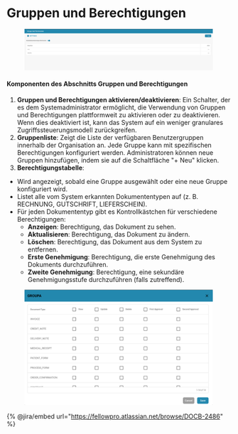 # Gruppen und Berechtigungen

<figure><img src="../../../../.gitbook/assets/Bildschirmfoto 2024-05-08 um 08.26.22.png" alt=""><figcaption></figcaption></figure>

#### Komponenten des Abschnitts Gruppen und Berechtigungen

1. **Gruppen und Berechtigungen aktivieren/deaktivieren**: Ein Schalter, der es dem Systemadministrator ermöglicht, die Verwendung von Gruppen und Berechtigungen plattformweit zu aktivieren oder zu deaktivieren. Wenn dies deaktiviert ist, kann das System auf ein weniger granulares Zugriffssteuerungsmodell zurückgreifen.
2. **Gruppenliste**: Zeigt die Liste der verfügbaren Benutzergruppen innerhalb der Organisation an. Jede Gruppe kann mit spezifischen Berechtigungen konfiguriert werden. Administratoren können neue Gruppen hinzufügen, indem sie auf die Schaltfläche "+ Neu" klicken.
3. **Berechtigungstabelle**:

- Wird angezeigt, sobald eine Gruppe ausgewählt oder eine neue Gruppe konfiguriert wird.
- Listet alle vom System erkannten Dokumententypen auf (z. B. RECHNUNG, GUTSCHRIFT, LIEFERSCHEIN).
- Für jeden Dokumententyp gibt es Kontrollkästchen für verschiedene Berechtigungen:
  - **Anzeigen**: Berechtigung, das Dokument zu sehen.
  - **Aktualisieren**: Berechtigung, das Dokument zu ändern.
  - **Löschen**: Berechtigung, das Dokument aus dem System zu entfernen.
  - **Erste Genehmigung**: Berechtigung, die erste Genehmigung des Dokuments durchzuführen.
  - **Zweite Genehmigung**: Berechtigung, eine sekundäre Genehmigungsstufe durchzuführen (falls zutreffend).

<figure><img src="../../../../.gitbook/assets/Bildschirmfoto 2024-05-08 um 08.26.33.png" alt=""><figcaption></figcaption></figure>

{% @jira/embed url="https://fellowpro.atlassian.net/browse/DOCB-2486" %}
